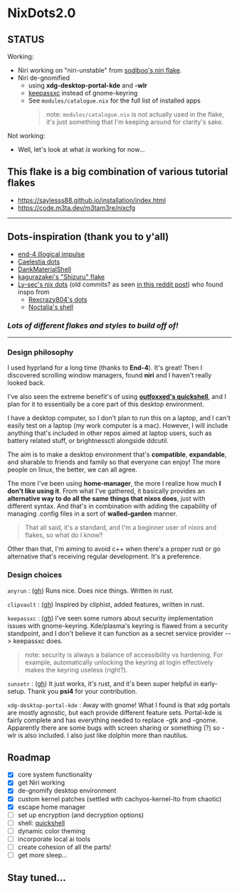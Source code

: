 # NixDots2.0

## STATUS

Working:

- Niri working on "niri-unstable" from
  [sodiboo's niri flake](https://github.com/sodiboo/niri-flake).
- Niri de-gnomified
  - using **xdg-desktop-portal-kde** and **-wlr**
  - [keepassxc](https://github.com/keepassxreboot/keepassxc) instead of
    gnome-keyring
  - See `modules/catalogue.nix` for the full list of installed apps
    > note: `modules/catalogue.nix` is not actually used in the flake, it's just
    > something that I'm keeping around for clarity's sake.

Not working:

- Well, let's look at what _is_ working for now...

## This flake is a big combination of various tutorial flakes

- https://saylesss88.github.io/installation/index.html
- https://code.m3ta.dev/m3tam3re/nixcfg

---

## Dots-inspiration (thank you to y'all)

- [end-4 illogical impulse](https://github.com/end-4/dots-hyprland)
- [Caelestia dots](https://github.com/caelestia-dots/shell?tab=readme-ov-file)
- [DankMaterialShell](https://github.com/AvengeMedia/DankMaterialShell)
- [kagurazakei's "Shizuru" flake](https://github.com/kagurazakei/Shizuru/tree/main)
- [Ly-sec's nix dots](https://github.com/Ly-sec/nixos) (old commits? as seen
  [in this reddit post](https://www.reddit.com/r/unixporn/comments/1lmxjlx/niri_quickshell))
  who found inspo from
  - [Rexcrazy804's dots](https://github.com/Rexcrazy804/Zaphkiel)
  - [Noctalia's shell](https://github.com/noctalia-dev/noctalia-shell)

### _Lots of different flakes and styles to build off of!_

---

### Design philosophy

I used hyprland for a long time (thanks to **End-4**). It's great! Then I
discovered scrolling window managers, found **niri** and I haven't really looked
back.

I've also seen the extreme benefit's of using
**[outfoxxed's quickshell](https://github.com/quickshell-mirror/quickshell)**,
and I plan for it to essentially be a core part of this desktop environment.

I have a desktop computer, so I don't plan to run this on a laptop, and I can't
easily test on a laptop (my work computer is a mac). However, I will include
anything that's included in other repos aimed at laptop users, such as battery
related stuff, or brightnessctl alongside ddcutil.

The aim is to make a desktop environment that's **compatible**, **expandable**,
and sharable to friends and family so that everyone can enjoy! The more people
on linux, the better, we can all agree.

The more I've been using **home-manager**, the more I realize how much **I don't
like using it**. From what I've gathered, it basically provides an **alternative
way to do all the same things that nixos does**, just with different syntax. And
that's in combination with adding the capability of managing .config files in a
sort of **walled-garden** manner.

> That all said, it's a standard, and I'm a beginner user of nixos and flakes,
> so what do I know?

Other than that, I'm aiming to avoid c++ when there's a proper rust or go
alternative that's receiving regular development. It's a preference.

### Design choices

`anyrun` : ([gh](https://github.com/anyrun-org/anyrun)) Runs nice. Does nice
things. Written in rust.

`clipvault` : ([gh](https://github.com/Rolv-Apneseth/clipvault)) Inspired by
cliphist, added features, written in rust.

`keepassxc` : ([gh](https://github.com/keepassxreboot/keepassxc)) I've seen
some rumors about security implementation issues with gnome-keyring.
Kde/plasma's keyring is flawed from a security standpoint, and I don't believe
it can function as a secret service provider --> keepassxc does.

> note: security is always a balance of accessibility vs hardening. For example,
> automatically unlocking the keyring at login effectively makes the keyring
> useless (right?).

`sunsetr` : ([gh](https://github.com/psi4j/sunsetr)) It just works, it's rust,
and it's been super helpful in early-setup. Thank you **psi4** for your
contribution.

`xdg-desktop-portal-kde` : Away with gnome! What I found is that xdg portals are
mostly agnostic, but each provide different feature sets. Portal-kde is fairly
complete and has everything needed to replace -gtk and -gnome. Apparently there
are some bugs with screen sharing or something (?) so -wlr is also included.
I also just like dolphin more than nautilus.

## Roadmap

- [x] core system functionality
- [x] get Niri working
- [x] de-gnomify desktop environment
- [x] custom kernel patches (settled with cachyos-kernel-lto from chaotic)
- [x] escape home manager
- [ ] set up encryption (and decryption options)
- [ ] shell: [quickshell](https://github.com/quickshell-mirror/quickshell)
- [ ] dynamic color theming
- [ ] incorporate local ai tools
- [ ] create cohesion of all the parts!
- [ ] get more sleep...

## Stay tuned...
